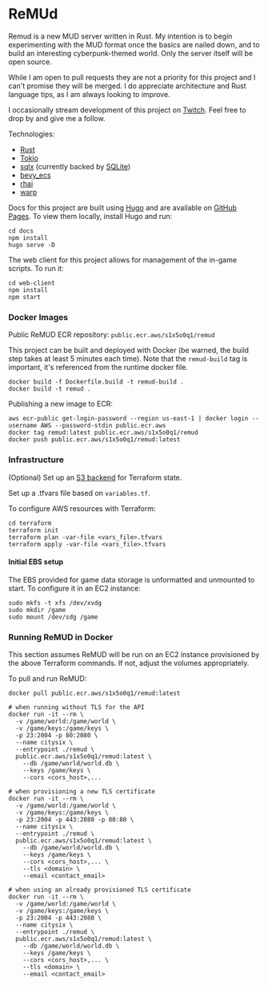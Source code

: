 # ReMUd

Remud is a new MUD server written in Rust. My intention is to begin experimenting with the MUD format once the basics are nailed down, and to build an interesting cyberpunk-themed world. Only the server itself will be open source.

While I am open to pull requests they are not a priority for this project and I can't promise they will be merged. I do appreciate architecture and Rust language tips, as I am always looking to improve.

I occasionally stream development of this project on [Twitch](https://www.twitch.tv/binchomittens). Feel free to drop by and give me a follow.

Technologies:

- [Rust](https://www.rust-lang.org/)
- [Tokio](https://tokio.rs/)
- [sqlx](https://github.com/launchbadge/sqlx) (currently backed by [SQLite](https://www.sqlite.org/))
- [bevy_ecs](https://bevyengine.org/)
- [rhai](https://rhai.rs/)
- [warp](https://github.com/seanmonstar/warp)

Docs for this project are built using [Hugo](https://gohugo.io/) and are available on [GitHub Pages](https://siler.github.io/remud). To view them locally, install Hugo and run:

```shell
cd docs
npm install
hugo serve -D
```

The web client for this project allows for management of the in-game scripts. To run it:

```shell
cd web-client
npm install
npm start
```

### Docker Images

Public ReMUD ECR repository: `public.ecr.aws/s1x5o0q1/remud`

This project can be built and deployed with Docker (be warned, the build step takes at least 5
minutes each time). Note that the `remud-build` tag is important, it's referenced from the
runtime docker file.

```shell
docker build -f Dockerfile.build -t remud-build .
docker build -t remud .

```

Publishing a new image to ECR:

```
aws ecr-public get-login-password --region us-east-1 | docker login --username AWS --password-stdin public.ecr.aws
docker tag remud:latest public.ecr.aws/s1x5o0q1/remud
docker push public.ecr.aws/s1x5o0q1/remud:latest
```

### Infrastructure

(Optional) Set up an [S3 backend](https://www.terraform.io/docs/language/settings/backends/s3.html) for Terraform state.

Set up a .tfvars file based on `variables.tf`.

To configure AWS resources with Terraform:

```shell
cd terraform
terraform init
terraform plan -var-file <vars_file>.tfvars
terraform apply -var-file <vars_file>.tfvars
```

#### Initial EBS setup

The EBS provided for game data storage is unformatted and unmounted to start. To configure it in an EC2 instance:

```
sudo mkfs -t xfs /dev/xvdg
sudo mkdir /game
sudo mount /dev/sdg /game
```

### Running ReMUD in Docker

This section assumes ReMUD will be run on an EC2 instance provisioned by the above Terraform commands. If not, adjust the volumes appropriately.

To pull and run ReMUD:

```
docker pull public.ecr.aws/s1x5o0q1/remud:latest

# when running without TLS for the API
docker run -it --rm \
  -v /game/world:/game/world \
  -v /game/keys:/game/keys \
  -p 23:2004 -p 80:2080 \
  --name citysix \
  --entrypoint ./remud \
  public.ecr.aws/s1x5o0q1/remud:latest \
    --db /game/world/world.db \
    --keys /game/keys \
    --cors <cors_host>,...

# when provisioning a new TLS certificate
docker run -it --rm \
  -v /game/world:/game/world \
  -v /game/keys:/game/keys \
  -p 23:2004 -p 443:2080 -p 80:80 \
  --name citysix \
  --entrypoint ./remud \
  public.ecr.aws/s1x5o0q1/remud:latest \
    --db /game/world/world.db \
    --keys /game/keys \
    --cors <cors_host>,... \
    --tls <domain> \
    --email <contact_email>

# when using an already provisioned TLS certificate
docker run -it --rm \
  -v /game/world:/game/world \
  -v /game/keys:/game/keys \
  -p 23:2004 -p 443:2080 \
  --name citysix \
  --entrypoint ./remud \
  public.ecr.aws/s1x5o0q1/remud:latest \
    --db /game/world/world.db \
    --keys /game/keys \
    --cors <cors_host>,... \
    --tls <domain> \
    --email <contact_email>
```

